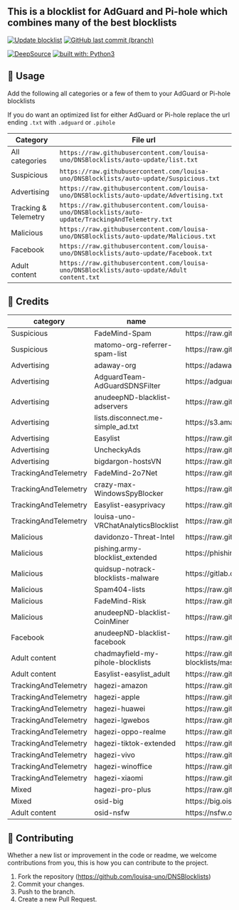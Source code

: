 ## This is a blocklist for AdGuard and Pi-hole which combines many of the best blocklists

[![Update blocklist](https://github.com/louisa-uno/DNSBlocklists/actions/workflows/update-blocklist.yml/badge.svg)](https://github.com/louisa-uno/DNSBlocklists/actions/workflows/update-blocklist.yml)
[![GitHub last commit (branch)](https://img.shields.io/github/last-commit/louisa-uno/DNSBlocklists/auto-update?label=Last%20DNS%20blocklist%20update)](https://github.com/louisa-uno/DNSBlocklists/actions/workflows/update-blocklist.yml)

[![DeepSource](https://deepsource.io/gh/louisa-uno/DNSBlocklists.svg/?label=active+issues&show_trend=true&token=A9moFT741YyFRfhQ97zeWwKL)](https://deepsource.io/gh/louisa-uno/DNSBlocklists/?ref=repository-badge)
[![built with: Python3](https://camo.githubusercontent.com/0d9fbff04202da688cc79c5ffe984bd171edf453b2e41e5e56e55202dd5bdbb2/68747470733a2f2f696d672e736869656c64732e696f2f62616467652f6275696c74253230776974682d507974686f6e332d7265642e737667)](https://www.python.org/)

## 📝 Usage

Add the following all categories or a few of them to your AdGuard or Pi-hole blocklists

If you do want an optimized list for either AdGuard or Pi-hole replace the url ending `.txt` with `.adguard` or `.pihole`

| Category             | File url                                                                                          |
| -------------------- | ------------------------------------------------------------------------------------------------- |
| All categories       | `https://raw.githubusercontent.com/louisa-uno/DNSBlocklists/auto-update/list.txt`                 |
| Suspicious           | `https://raw.githubusercontent.com/louisa-uno/DNSBlocklists/auto-update/Suspicious.txt`           |
| Advertising          | `https://raw.githubusercontent.com/louisa-uno/DNSBlocklists/auto-update/Advertising.txt`          |
| Tracking & Telemetry | `https://raw.githubusercontent.com/louisa-uno/DNSBlocklists/auto-update/TrackingAndTelemetry.txt` |
| Malicious            | `https://raw.githubusercontent.com/louisa-uno/DNSBlocklists/auto-update/Malicious.txt`            |
| Facebook             | `https://raw.githubusercontent.com/louisa-uno/DNSBlocklists/auto-update/Facebook.txt`             |
| Adult content        | `https://raw.githubusercontent.com/louisa-uno/DNSBlocklists/auto-update/Adult content.txt`        |

## 🌟 Credits

<!-- MARKDOWN-AUTO-DOCS:START (JSON_TO_HTML_TABLE:src=./lists.json) -->
<table class="JSON-TO-HTML-TABLE"><thead><tr><th class="category-th">category</th><th class="name-th">name</th><th class="url-th">url</th><th class="site-url-th">site_url</th><th class="license-th">license</th></tr></thead><tbody ><tr ><td class="category-td td_text">Suspicious</td><td class="name-td td_text">FadeMind-Spam</td><td class="url-td td_text">https://raw.githubusercontent.com/FadeMind/hosts.extras/master/add.Spam/hosts</td><td class="site-url-td td_text">https://github.com/FadeMind/hosts.extras</td><td class="license-td td_text">GPLv3+</td></tr>
<tr ><td class="category-td td_text">Suspicious</td><td class="name-td td_text">matomo-org-referrer-spam-list</td><td class="url-td td_text">https://raw.githubusercontent.com/matomo-org/referrer-spam-blacklist/master/spammers.txt</td><td class="site-url-td td_text">https://github.com/matomo-org/referrer-spam-list</td><td class="license-td td_text">PDM</td></tr>
<tr ><td class="category-td td_text">Advertising</td><td class="name-td td_text">adaway-org</td><td class="url-td td_text">https://adaway.org/hosts.txt</td><td class="site-url-td td_text">https://adaway.org/</td><td class="license-td td_text">undefined</td></tr>
<tr ><td class="category-td td_text">Advertising</td><td class="name-td td_text">AdguardTeam-AdGuardSDNSFilter</td><td class="url-td td_text">https://adguardteam.github.io/AdGuardSDNSFilter/Filters/filter.txt</td><td class="site-url-td td_text">https://github.com/AdguardTeam/AdGuardSDNSFilter</td><td class="license-td td_text">GPLv3</td></tr>
<tr ><td class="category-td td_text">Advertising</td><td class="name-td td_text">anudeepND-blacklist-adservers</td><td class="url-td td_text">https://raw.githubusercontent.com/anudeepND/blacklist/master/adservers.txt</td><td class="site-url-td td_text">https://github.com/anudeepND/blacklist</td><td class="license-td td_text">MIT</td></tr>
<tr ><td class="category-td td_text">Advertising</td><td class="name-td td_text">lists.disconnect.me-simple_ad.txt</td><td class="url-td td_text">https://s3.amazonaws.com/lists.disconnect.me/simple_ad.txt</td><td class="site-url-td td_text">https://disconnect.me/</td><td class="license-td td_text">undefined</td></tr>
<tr ><td class="category-td td_text">Advertising</td><td class="name-td td_text">Easylist</td><td class="url-td td_text">https://raw.githubusercontent.com/easylist/easylist/master/easylist/easylist_adservers.txt</td><td class="site-url-td td_text">https://easylist.to/</td><td class="license-td td_text">GPLv3</td></tr>
<tr ><td class="category-td td_text">Advertising</td><td class="name-td td_text">UncheckyAds</td><td class="url-td td_text">https://raw.githubusercontent.com/FadeMind/hosts.extras/master/UncheckyAds/hosts</td><td class="site-url-td td_text">https://unchecky.com/</td><td class="license-td td_text">MIT</td></tr>
<tr ><td class="category-td td_text">Advertising</td><td class="name-td td_text">bigdargon-hostsVN</td><td class="url-td td_text">https://raw.githubusercontent.com/bigdargon/hostsVN/master/hosts</td><td class="site-url-td td_text">https://github.com/bigdargon/hostsVN</td><td class="license-td td_text">MIT</td></tr>
<tr ><td class="category-td td_text">TrackingAndTelemetry</td><td class="name-td td_text">FadeMind-2o7Net</td><td class="url-td td_text">https://raw.githubusercontent.com/FadeMind/hosts.extras/master/add.2o7Net/hosts</td><td class="site-url-td td_text">http://hostsfile.org/hosts.html</td><td class="license-td td_text">GPLv3+</td></tr>
<tr ><td class="category-td td_text">TrackingAndTelemetry</td><td class="name-td td_text">crazy-max-WindowsSpyBlocker</td><td class="url-td td_text">https://raw.githubusercontent.com/crazy-max/WindowsSpyBlocker/master/data/hosts/spy.txt</td><td class="site-url-td td_text">https://github.com/crazy-max/WindowsSpyBlocker</td><td class="license-td td_text">MIT</td></tr>
<tr ><td class="category-td td_text">TrackingAndTelemetry</td><td class="name-td td_text">Easylist-easyprivacy</td><td class="url-td td_text">https://raw.githubusercontent.com/easylist/easylist/master/easyprivacy/easyprivacy_trackingservers.txt</td><td class="site-url-td td_text">https://easylist.to/</td><td class="license-td td_text">GPLv3</td></tr>
<tr ><td class="category-td td_text">TrackingAndTelemetry</td><td class="name-td td_text">louisa-uno-VRChatAnalyticsBlocklist</td><td class="url-td td_text">https://raw.githubusercontent.com/louisa-uno/VRChatAnalyticsBlocklist/master/hosts.txt</td><td class="site-url-td td_text">https://github.com/louisa-uno/VRChatAnalyticsBlocklist</td><td class="license-td td_text">AGPL</td></tr>
<tr ><td class="category-td td_text">Malicious</td><td class="name-td td_text">davidonzo-Threat-Intel</td><td class="url-td td_text">https://raw.githubusercontent.com/davidonzo/Threat-Intel/master/lists/latestdomains.txt</td><td class="site-url-td td_text">https://github.com/davidonzo/Threat-Intel</td><td class="license-td td_text">MIT</td></tr>
<tr ><td class="category-td td_text">Malicious</td><td class="name-td td_text">pishing.army-blocklist_extended</td><td class="url-td td_text">https://phishing.army/download/phishing_army_blocklist_extended.txt</td><td class="site-url-td td_text">https://phishing.army/</td><td class="license-td td_text">CC BY-NC 4.0</td></tr>
<tr ><td class="category-td td_text">Malicious</td><td class="name-td td_text">quidsup-notrack-blocklists-malware</td><td class="url-td td_text">https://gitlab.com/quidsup/notrack-blocklists/raw/master/notrack-malware.txt</td><td class="site-url-td td_text">https://gitlab.com/quidsup/notrack-blocklists</td><td class="license-td td_text">GPLv3</td></tr>
<tr ><td class="category-td td_text">Malicious</td><td class="name-td td_text">Spam404-lists</td><td class="url-td td_text">https://raw.githubusercontent.com/Spam404/lists/master/main-blacklist.txt</td><td class="site-url-td td_text">https://github.com/Spam404/lists</td><td class="license-td td_text">undefined</td></tr>
<tr ><td class="category-td td_text">Malicious</td><td class="name-td td_text">FadeMind-Risk</td><td class="url-td td_text">https://raw.githubusercontent.com/FadeMind/hosts.extras/master/add.Risk/hosts</td><td class="site-url-td td_text">http://hostsfile.org/hosts.html</td><td class="license-td td_text">GPLv3+</td></tr>
<tr ><td class="category-td td_text">Malicious</td><td class="name-td td_text">anudeepND-blacklist-CoinMiner</td><td class="url-td td_text">https://raw.githubusercontent.com/anudeepND/blacklist/master/CoinMiner.txt</td><td class="site-url-td td_text">https://github.com/anudeepND/blacklist</td><td class="license-td td_text">MIT</td></tr>
<tr ><td class="category-td td_text">Facebook</td><td class="name-td td_text">anudeepND-blacklist-facebook</td><td class="url-td td_text">https://raw.githubusercontent.com/anudeepND/blacklist/master/facebook.txt</td><td class="site-url-td td_text">https://github.com/anudeepND/blacklist</td><td class="license-td td_text">MIT</td></tr>
<tr ><td class="category-td td_text">Adult content</td><td class="name-td td_text">chadmayfield-my-pihole-blocklists</td><td class="url-td td_text">https://raw.githubusercontent.com/chadmayfield/my-pihole-blocklists/master/lists/pi_blocklist_porn_top1m.list</td><td class="site-url-td td_text">https://github.com/chadmayfield/my-pihole-blocklists</td><td class="license-td td_text">GPLv3</td></tr>
<tr ><td class="category-td td_text">Adult content</td><td class="name-td td_text">Easylist-easylist_adult</td><td class="url-td td_text">https://raw.githubusercontent.com/easylist/easylist/master/easylist_adult/adult_adservers.txt</td><td class="site-url-td td_text">https://easylist.to/</td><td class="license-td td_text">GPLv3</td></tr>
<tr ><td class="category-td td_text">TrackingAndTelemetry</td><td class="name-td td_text">hagezi-amazon</td><td class="url-td td_text">https://raw.githubusercontent.com/hagezi/dns-blocklists/main/domains/native.amazon.txt</td><td class="site-url-td td_text">undefined</td><td class="license-td td_text">GPLv3</td></tr>
<tr ><td class="category-td td_text">TrackingAndTelemetry</td><td class="name-td td_text">hagezi-apple</td><td class="url-td td_text">https://raw.githubusercontent.com/hagezi/dns-blocklists/main/domains/native.apple.txt</td><td class="site-url-td td_text">undefined</td><td class="license-td td_text">GPLv3</td></tr>
<tr ><td class="category-td td_text">TrackingAndTelemetry</td><td class="name-td td_text">hagezi-huawei</td><td class="url-td td_text">https://raw.githubusercontent.com/hagezi/dns-blocklists/main/domains/native.huawei.txt</td><td class="site-url-td td_text">undefined</td><td class="license-td td_text">GPLv3</td></tr>
<tr ><td class="category-td td_text">TrackingAndTelemetry</td><td class="name-td td_text">hagezi-lgwebos</td><td class="url-td td_text">https://raw.githubusercontent.com/hagezi/dns-blocklists/main/domains/native.lgwebos.txt</td><td class="site-url-td td_text">undefined</td><td class="license-td td_text">GPLv3</td></tr>
<tr ><td class="category-td td_text">TrackingAndTelemetry</td><td class="name-td td_text">hagezi-oppo-realme</td><td class="url-td td_text">https://raw.githubusercontent.com/hagezi/dns-blocklists/main/domains/native.oppo-realme.txt</td><td class="site-url-td td_text">undefined</td><td class="license-td td_text">GPLv3</td></tr>
<tr ><td class="category-td td_text">TrackingAndTelemetry</td><td class="name-td td_text">hagezi-tiktok-extended</td><td class="url-td td_text">https://raw.githubusercontent.com/hagezi/dns-blocklists/main/domains/native.tiktok.extended.txt</td><td class="site-url-td td_text">undefined</td><td class="license-td td_text">GPLv3</td></tr>
<tr ><td class="category-td td_text">TrackingAndTelemetry</td><td class="name-td td_text">hagezi-vivo</td><td class="url-td td_text">https://raw.githubusercontent.com/hagezi/dns-blocklists/main/domains/native.vivo.txt</td><td class="site-url-td td_text">undefined</td><td class="license-td td_text">GPLv3</td></tr>
<tr ><td class="category-td td_text">TrackingAndTelemetry</td><td class="name-td td_text">hagezi-winoffice</td><td class="url-td td_text">https://raw.githubusercontent.com/hagezi/dns-blocklists/main/domains/native.winoffice.txt</td><td class="site-url-td td_text">undefined</td><td class="license-td td_text">GPLv3</td></tr>
<tr ><td class="category-td td_text">TrackingAndTelemetry</td><td class="name-td td_text">hagezi-xiaomi</td><td class="url-td td_text">https://raw.githubusercontent.com/hagezi/dns-blocklists/main/domains/native.xiaomi.txt</td><td class="site-url-td td_text">undefined</td><td class="license-td td_text">GPLv3</td></tr>
<tr ><td class="category-td td_text">Mixed</td><td class="name-td td_text">hagezi-pro-plus</td><td class="url-td td_text">https://raw.githubusercontent.com/hagezi/dns-blocklists/main/domains/pro.plus.txt</td><td class="site-url-td td_text">undefined</td><td class="license-td td_text">GPLv3</td></tr>
<tr ><td class="category-td td_text">Mixed</td><td class="name-td td_text">osid-big</td><td class="url-td td_text">https://big.oisd.nl</td><td class="site-url-td td_text">undefined</td><td class="license-td td_text">GPLv3</td></tr>
<tr ><td class="category-td td_text">Adult content</td><td class="name-td td_text">osid-nsfw</td><td class="url-td td_text">https://nsfw.oisd.nl</td><td class="site-url-td td_text">undefined</td><td class="license-td td_text">GPLv3</td></tr></tbody></table>
<!-- MARKDOWN-AUTO-DOCS:END -->

## 🤝 Contributing

Whether a new list or improvement in the code or readme, we welcome contributions from you, this is how you can contribute to the project.

1. Fork the repository (<https://github.com/louisa-uno/DNSBlocklists>)
2. Commit your changes.
3. Push to the branch.
4. Create a new Pull Request.
